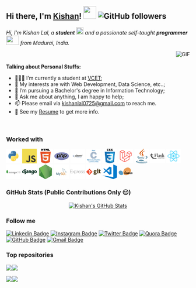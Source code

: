 ## Hi there, I'm [Kishan](https://kishan0725.pythonanywhere.com/)! <img src="https://raw.githubusercontent.com/TheDudeThatCode/TheDudeThatCode/master/Assets/Hi.gif" width=35 height=35> ![GitHub followers](https://img.shields.io/github/followers/kishan0725?style=social)

<p>
  <em>
    Hi, I'm Kishan Lal, a <b>student</b> <img src="https://raw.githubusercontent.com/TheDudeThatCode/TheDudeThatCode/master/Assets/Medal.gif" width=20 height=20> and a passionate self-taught <b>programmer</b> <img src="https://raw.githubusercontent.com/TheDudeThatCode/TheDudeThatCode/master/Assets/Developer.gif" width=35 height=25> from Madurai, India.
  </em>
 </p>

<img align="right" alt="GIF" src="https://i.pinimg.com/originals/e4/26/70/e426702edf874b181aced1e2fa5c6cde.gif" />
 
 <br/> <br/>
**Talking about Personal Stuffs:**

- 👨🏽‍💻 I’m currently a student at [VCET](https://vcet.ac.in/);
- 🤔 My interests are with Web Development, Data Science, etc..;
- 💼 I’m pursuing a Bachelor's degree in Information Technology;
- 💬 Ask me about anything, I am happy to help;
- 📫 Please email via kishanlal0725@gmail.com to reach me.
- 📝 See my [Resume](https://drive.google.com/file/d/1POd9NyDIupH_oGFa3VMwt6Cekxf4c7X7/view?usp=sharing) to get more info.
<br/> <br/> <br/> 

### Worked with 

<code><img height="40" src="https://raw.githubusercontent.com/github/explore/80688e429a7d4ef2fca1e82350fe8e3517d3494d/topics/python/python.png" title="python"></code>
<code><img height="40" src="https://raw.githubusercontent.com/github/explore/80688e429a7d4ef2fca1e82350fe8e3517d3494d/topics/javascript/javascript.png" title="javascript"></code>
<code><img height="40" src="https://raw.githubusercontent.com/github/explore/80688e429a7d4ef2fca1e82350fe8e3517d3494d/topics/html/html.png" title="html"></code>
<code><img height="40" src="https://raw.githubusercontent.com/github/explore/80688e429a7d4ef2fca1e82350fe8e3517d3494d/topics/php/php.png" title="php"></code>
<code><img height="40" src="https://raw.githubusercontent.com/github/explore/80688e429a7d4ef2fca1e82350fe8e3517d3494d/topics/jquery/jquery.png" title="jquery"></code>
<code><img height="40" src="https://raw.githubusercontent.com/github/explore/80688e429a7d4ef2fca1e82350fe8e3517d3494d/topics/c/c.png" title="C"></code>
<code><img height="40" src="https://raw.githubusercontent.com/github/explore/80688e429a7d4ef2fca1e82350fe8e3517d3494d/topics/css/css.png" title="css"></code>
<code><img height="40" src="https://raw.githubusercontent.com/github/explore/80688e429a7d4ef2fca1e82350fe8e3517d3494d/topics/laravel/laravel.png" title="laravel"></code>
<code><img height="40" src="https://raw.githubusercontent.com/github/explore/80688e429a7d4ef2fca1e82350fe8e3517d3494d/topics/java/java.png" title="java"></code>
<code><img height="40" src="https://raw.githubusercontent.com/github/explore/80688e429a7d4ef2fca1e82350fe8e3517d3494d/topics/flask/flask.png" title="flask"></code>
<code><img height="40" src="https://raw.githubusercontent.com/github/explore/80688e429a7d4ef2fca1e82350fe8e3517d3494d/topics/react/react.png" title="react.js"></code>
<code><img height="40" src="https://raw.githubusercontent.com/github/explore/80688e429a7d4ef2fca1e82350fe8e3517d3494d/topics/mongodb/mongodb.png" title="mongodb"></code>
<code><img height="40" src="https://raw.githubusercontent.com/github/explore/80688e429a7d4ef2fca1e82350fe8e3517d3494d/topics/django/django.png" title="django"></code>
<code><img height="40" src="https://raw.githubusercontent.com/github/explore/80688e429a7d4ef2fca1e82350fe8e3517d3494d/topics/nodejs/nodejs.png" title="node.js"></code>
<code><img height="40" src="https://raw.githubusercontent.com/github/explore/80688e429a7d4ef2fca1e82350fe8e3517d3494d/topics/mysql/mysql.png" title="mysql"></code>
<code><img height="40" src="https://raw.githubusercontent.com/github/explore/80688e429a7d4ef2fca1e82350fe8e3517d3494d/topics/express/express.png" title="express.js"></code>
<code><img height="40" src="https://raw.githubusercontent.com/github/explore/80688e429a7d4ef2fca1e82350fe8e3517d3494d/topics/git/git.png" title="git"></code>
<code><img height="40" src="https://raw.githubusercontent.com/github/explore/80688e429a7d4ef2fca1e82350fe8e3517d3494d/topics/visual-studio-code/visual-studio-code.png" title="vscode"></code>
<code><img height="40" src="https://raw.githubusercontent.com/github/explore/80688e429a7d4ef2fca1e82350fe8e3517d3494d/topics/scikit-learn/scikit-learn.png" title="sklearn"></code>

### GitHub Stats (Public Contributions Only 😑)

<p align="center">
<a href="https://github.com/kishan0725"> <img align="center" src="https://github-readme-stats.vercel.app/api?username=kishan0725&show_icons=true&title_color=ffc857&icon_color=8ac926&text_color=daf7dc&bg_color=151515" alt="Kishan's GitHub Stats"></a>
</p> 

### Follow me

[![Linkedin Badge](https://img.shields.io/badge/-Kishan%20Lal-blue?style=flat-circle&logo=Linkedin&logoColor=white&link=https://www.linkedin.com/in/kishan0725/)](https://www.linkedin.com/in/kishan0725/) [![Instagram Badge](https://img.shields.io/badge/-@kishan__07__25-e02c73?style=flat-circle&labelColor=e02c73&logo=Instagram&logoColor=white&link=https://www.instagram.com/kishan_07_25)](https://www.instagram.com/kishan_07_25) [![Twitter Badge](https://img.shields.io/badge/-@kishan0725-1ca0f1?style=flat-circle&labelColor=1ca0f1&logo=twitter&logoColor=white&link=https://twitter.com/kishan0725)](https://twitter.com/kishan0725) [![Quora Badge](https://img.shields.io/badge/-@Kishan--175-b92b27?style=flat-circle&labelColor=b92b27&logo=quora&logoColor=white&link=https://www.quora.com/profile/Kishan-175)](https://www.quora.com/profile/Kishan-175) [![GitHub Badge](https://img.shields.io/badge/-@kishan0725-24292e?style=flat-circle&labelColor=24292e&logo=github&logoColor=white&link=https://github.com/kishan0725)](https://github.com/kishan0725) [![Gmail Badge](https://img.shields.io/badge/-@kishanlal0725-d54b3d?style=flat-circle&labelColor=d54b3d&logo=gmail&logoColor=white&link=mailto:kishan0725@gmail.com)](mailto:kishan0725@gmail.com)

### Top repositories

<p align="center">
  
<a href="https://github.com/kishan0725/AJAX-Movie-Recommendation-System-with-Sentiment-Analysis">
  <img align="left" src="https://github-readme-stats.vercel.app/api/pin/?username=kishan0725&repo=AJAX-Movie-Recommendation-System-with-Sentiment-Analysis&title_color=fff&icon_color=79ff97&text_color=9f9f9f&bg_color=151515" />
</a>

</p>

<p align="center">
  
<a href="https://github.com/kishan0725/The-Movie-Cinema">
  <img align="left" src="https://github-readme-stats.anuraghazra1.vercel.app/api/pin/?username=kishan0725&repo=The-Movie-Cinema&title_color=fff&icon_color=79ff97&text_color=9f9f9f&bg_color=151515" />
</a>

</p>

<br />

<p align="center">
  
<a href="https://github.com/kishan0725/Hospital-Management-System">
  <img align="left" src="https://github-readme-stats.anuraghazra1.vercel.app/api/pin/?username=kishan0725&repo=Hospital-Management-System&title_color=fff&icon_color=79ff97&text_color=9f9f9f&bg_color=151515" />
</a>

</p>

<p align="center">
  
<a href="https://github.com/kishan0725/COVID19-Tracker">
  <img align="left" src="https://github-readme-stats.anuraghazra1.vercel.app/api/pin/?username=kishan0725&repo=COVID19-Tracker&title_color=fff&icon_color=79ff97&text_color=9f9f9f&bg_color=151515" />
</a>

</p>
